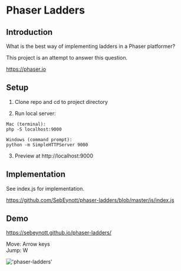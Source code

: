 # Phaser Ladders

## Introduction

What is the best way of implementing ladders in a Phaser platformer?

This project is an attempt to answer this question.

https://phaser.io

## Setup

1. Clone repo and cd to project directory

2. Run local server:

```
Mac (terminal):
php -S localhost:9000

Windows (command prompt):
python -m SimpleHTTPServer 9000

```

3. Preview at http://localhost:9000

## Implementation

See index.js for implementation.

https://github.com/SebEynott/phaser-ladders/blob/master/js/index.js

## Demo

https://sebeynott.github.io/phaser-ladders/

Move: Arrow keys  
Jump: W

!['phaser-ladders'](https://sebeynott.github.io/phaser-ladders/images/screen.gif)

